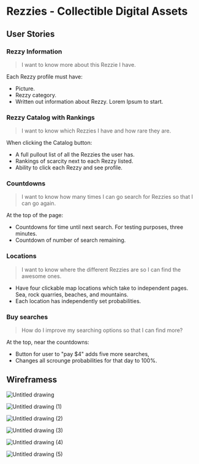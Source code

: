 # Rezzies - Collectible Digital Assets

## User Stories

### Rezzy Information

>I want to know more about this Rezzie I have.

Each Rezzy profile must have:

+ Picture.
+ Rezzy category.
+ Written out information about Rezzy. Lorem Ipsum to start.


### Rezzy Catalog with Rankings

>I want to know which Rezzies I have and how rare they are.

When clicking the Catalog button:

+ A full pullout list of all the Rezzies the user has.
+ Rankings of scarcity next to each Rezzy listed.
+ Ability to click each Rezzy and see profile.


### Countdowns

>I want to know how many times I can go search for Rezzies so that I can go again.

At the top of the page:

+ Countdowns for time until next search. For testing purposes, three minutes.
+ Countdown of number of search remaining.


### Locations

>I want to know where the different Rezzies are so I can find the awesome ones.

+ Have four clickable map locations which take to independent pages. Sea, rock quarries, beaches, and mountains.
+ Each location has independently set probabilities.


### Buy searches

>How do I improve my searching options so that I can find more?

At the top, near the countdowns:

+ Button for user to "pay $4" adds five more searches,
+ Changes all scrounge probabilities for that day to 100%.

## Wireframess

![Untitled drawing](https://github.com/Bradley-Hower/rezzies/assets/139923955/9c25b3bf-78aa-4031-b1cf-34ef0154106e)

![Untitled drawing (1)](https://github.com/Bradley-Hower/rezzies/assets/139923955/3a003642-5ffe-4551-81d3-e963e6df1785)

![Untitled drawing (2)](https://github.com/Bradley-Hower/rezzies/assets/139923955/fec3f09a-a932-4541-80a8-43d2b8ec91fd)

![Untitled drawing (3)](https://github.com/Bradley-Hower/rezzies/assets/139923955/6b7889bd-aafd-4933-921c-15c186658f02)

![Untitled drawing (4)](https://github.com/Bradley-Hower/rezzies/assets/139923955/95628b3c-9420-4e7a-b415-5038f7cd6692)

![Untitled drawing (5)](https://github.com/Bradley-Hower/rezzies/assets/139923955/64955175-cd25-4586-8010-32f88345259e)
